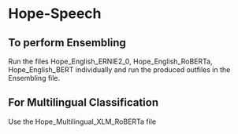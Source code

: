 # Hope-Speech

## To perform Ensembling <br />
Run the files Hope_English_ERNIE2_0, Hope_English_RoBERTa, Hope_English_BERT individually and run the produced outfiles in the Ensembling file. 

## For Multilingual Classification
Use the Hope_Multilingual_XLM_RoBERTa file
